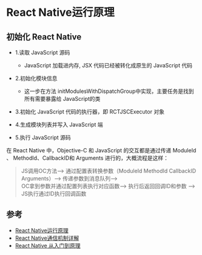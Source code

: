# React Native运行原理

## 初始化 React Native

- 1.读取 JavaScript 源码

  - JavaScript 加载进内存, JSX 代码已经被转化成原生的 JavaScript 代码

- 2.初始化模块信息

  - 这一步在方法 initModulesWithDispatchGroup中实现，主要任务是找到所有需要暴露给 JavaScript的类

- 3.初始化 JavaScript 代码的执行器，即 RCTJSCExecutor 对象

- 4.生成模块列表并写入 JavaScript 端

- 5.执行 JavaScript 源码

在 React Native 中，Objective-C 和 JavaScript 的交互都是通过传递 ModuleId 、 MethodId、CallbackID和 Arguments 进行的，大概流程是这样：

>JS调用OC方法——> 通过配置表转换参数（ModuleId MethodId CallbackID Arguments）——> 传递参数到消息队列——>  
OC拿到参数并通过配置列表执行对应函数——> 执行后返回回调ID和参数 ——> JS执行通过ID执行回调函数



## 参考
- [React Native运行原理](https://www.jianshu.com/p/04251c28e23d)
- [React Native通信机制详解](http://blog.cnbang.net/tech/2698/)
- [React Native 从入门到原理](https://bestswifter.com/react-native/?utm_source=tuicool&utm_medium=referral)

